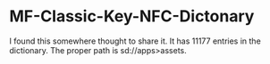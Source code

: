 # MF-Classic-Key-NFC-Dictonary
I found this somewhere thought to share it. It has 11177 entries in the dictionary. The proper path is sd://apps>assets.
